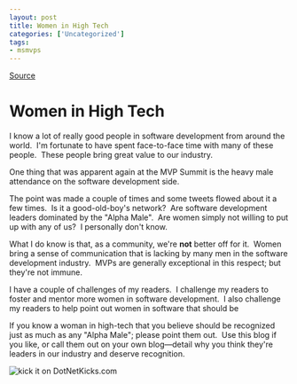 ```yaml
---
layout: post
title: Women in High Tech
categories: ['Uncategorized']
tags:
- msmvps
---
```

[Source](http://blogs.msmvps.com/peterritchie/2010/02/21/women-in-high-tech/ "Permalink to Women in High Tech")

# Women in High Tech

I know a lot of really good people in software development from around the world.  I'm fortunate to have spent face-to-face time with many of these people.  These people bring great value to our industry.

One thing that was apparent again at the MVP Summit is the heavy male attendance on the software development side.

The point was made a couple of times and some tweets flowed about it a few times.  Is it a good-old-boy's network?  Are software development leaders dominated by the "Alpha Male".  Are women simply not willing to put up with any of us?  I personally don't know.

What I do know is that, as a community, we're **not** better off for it.  Women bring a sense of communication that is lacking by many men in the software development industry.  MVPs are generally exceptional in this respect; but they're not immune.

I have a couple of challenges of my readers.  I challenge my readers to foster and mentor more women in software development.  I also challenge my readers to help point out women in software that should be 

If you know a woman in high-tech that you believe should be recognized just as much as any "Alpha Male"; please point them out.  Use this blog if you like, or call them out on your own blog—detail why you think they're leaders in our industry and deserve recognition.

![kick it on DotNetKicks.com][1]

[1]: http://www.dotnetkicks.com/Services/Images/KickItImageGenerator.ashx?url=http://msmvps.com/blogs/peterritchie/archive/2010/02/21/women-in-high-tech.aspx

